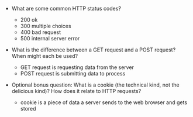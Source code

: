 * What are some common HTTP status codes?
  * 200 ok
  * 300 multiple choices
  * 400 bad request
  * 500 internal server error

* What is the difference between a GET request and a POST request? When might each be used?
  * GET request is requesting data from the server
  * POST request is submitting data to process

* Optional bonus question: What is a cookie (the technical kind, not the delicious kind)? How does it relate to HTTP requests?
  * cookie is a piece of data a server sends to the web browser and gets stored